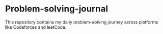# Problem-solving-journal
This repository contains my daily problem-solving journey across platforms like Codeforces and leetCode.
